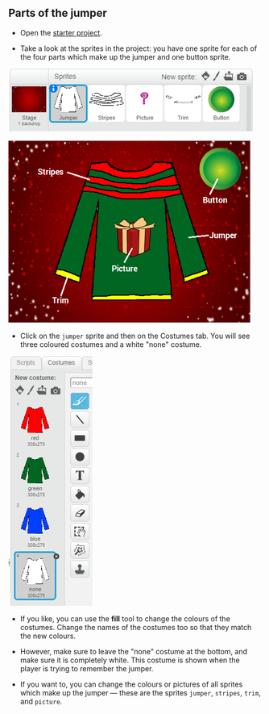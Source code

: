 ## Parts of the jumper

+ Open the [starter project](http://jumpto.cc/jazzy-go). 

+ Take a look at the sprites in the project: you have one sprite for each of the four parts which make up the jumper and one button sprite.

![Jumper sprites](images/jumper-sprites.png)

![Label the jumper](images/label-jumper.png)

+ Click on the `jumper` sprite and then on the Costumes tab. You will see three coloured costumes and a white "none" costume.

![Jumper costumes](images/jumper-costumes.png)

+ If you like, you can use the **fill** tool to change the colours of the costumes. Change the names of the costumes too so that they match the new colours.

+ However, make sure to leave the "none" costume at the bottom, and make sure it is completely white. This costume is shown when the player is trying to remember the jumper.

+ If you want to, you can change the colours or pictures of all sprites which make up the jumper — these are the sprites `jumper`, `stripes`, `trim`, and `picture`.
